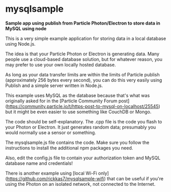 # mysqlsample
**Sample app using publish from Particle Photon/Electron to store data in MySQL using node**

This is a very simple example application for storing data in a local database using Node.js. 

The idea is that your Particle Photon or Electron is generating data. Many people use a cloud-based database solution, but for whatever reason, you may prefer to use your own locally hosted database.

As long as your data transfer limits are within the limits of Particle publish (approximately 256 bytes every second), you can do this very easily using Publish and a simple server written in Node.js.

This example uses MySQL as the database because that's what was originally asked for in the [Particle Community Forum post] (https://community.particle.io/t/https-post-to-mysql-on-localhost/25545) but it might be even easier to use something like CouchDB or Mongo.

The code should be self-explanatory. The .cpp file is the code you flash to your Photon or Electron. It just generates random data; presumably you would normally use a sensor or something.

The mysqlsample.js file contains the code. Make sure you follow the instructions to install the additional npm packages you need.

Also, edit the config.js file to contain your authorization token and MySQL database name and credentials!

There is another example using [local Wi-Fi only] (https://github.com/rickkas7/mysqlsample-wifi) that can be useful if you're using the Photon on an isolated network, not connected to the Internet.




